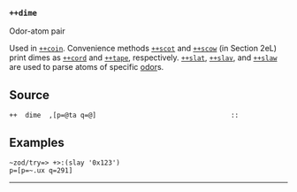 ### `++dime`

Odor-atom pair

Used in [`++coin`](). Convenience methods [`++scot`]() and [`++scow`]() (in
Section 2eL) print dimes as [`++cord`]() and [`++tape`](), respectively.
[`++slat`](), [`++slav`](), and [`++slaw`]() are used to parse atoms of
specific [odor]()s.

Source
------

    ++  dime  ,[p=@ta q=@]                                  ::

Examples
--------

    ~zod/try=> +>:(slay '0x123')
    p=[p=~.ux q=291]



***
